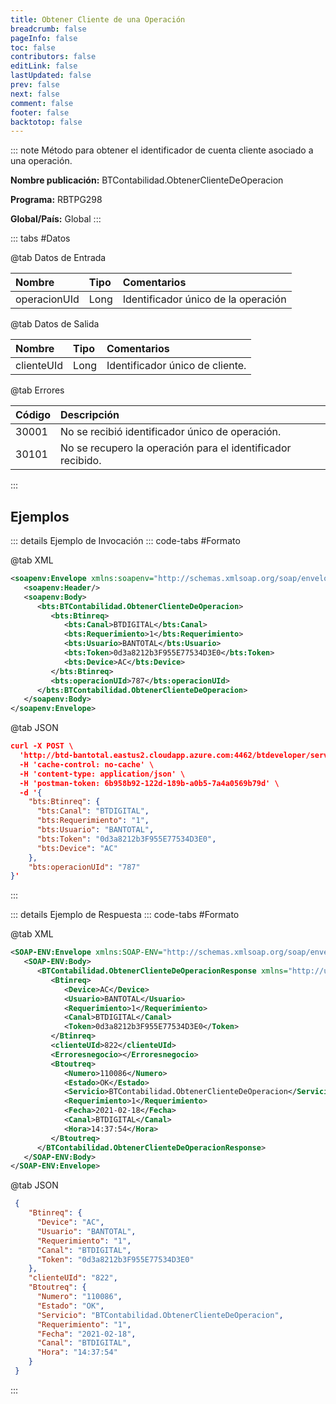 ```yaml
---
title: Obtener Cliente de una Operación
breadcrumb: false
pageInfo: false
toc: false
contributors: false
editLink: false
lastUpdated: false
prev: false
next: false
comment: false
footer: false
backtotop: false
---
```


<!-- ABRE DATOS DEL MÉTODO -->
::: note Método para obtener el identificador de cuenta cliente asociado a una operación.

**Nombre publicación:** BTContabilidad.ObtenerClienteDeOperacion

**Programa:** RBTPG298

**Global/País:** Global
:::
<!-- CIERRA DATOS DEL MÉTODO -->

<!-- ABRE TABLA DE DATOS -->
::: tabs #Datos 

@tab Datos de Entrada

Nombre | Tipo | Comentarios
:--------- | :--------- | :---------
operacionUId | Long | Identificador único de la operación

@tab Datos de Salida

Nombre | Tipo | Comentarios
:--------- | :----------- | :-----------
clienteUId | Long | Identificador único de cliente.

@tab Errores

Código | Descripción
:--------- | :-----------
30001 | No se recibió identificador único de operación.
30101 | No se recupero la operación para el identificador recibido.
::: 
<!-- CIERRA TABLA DE DATOS -->

## **Ejemplos**

<!-- ABRE EJEMPLO DE INVOCACIÓN -->
::: details Ejemplo de Invocación 
::: code-tabs #Formato

@tab XML
```xml
<soapenv:Envelope xmlns:soapenv="http://schemas.xmlsoap.org/soap/envelope/" xmlns:bts="http://uy.com.dlya.bantotal/BTSOA/">
   <soapenv:Header/>
   <soapenv:Body>
      <bts:BTContabilidad.ObtenerClienteDeOperacion>
         <bts:Btinreq>
            <bts:Canal>BTDIGITAL</bts:Canal>
            <bts:Requerimiento>1</bts:Requerimiento>
            <bts:Usuario>BANTOTAL</bts:Usuario>
            <bts:Token>0d3a8212b3F955E77534D3E0</bts:Token>
            <bts:Device>AC</bts:Device>
         </bts:Btinreq>
         <bts:operacionUId>787</bts:operacionUId>
      </bts:BTContabilidad.ObtenerClienteDeOperacion>
   </soapenv:Body>
</soapenv:Envelope>
```

@tab JSON
```json
curl -X POST \
  'http://btd-bantotal.eastus2.cloudapp.azure.com:4462/btdeveloper/servlet/com.dlya.bantotal.odwsbt_BTContabilidad_v1?ObtenerClienteDeOperacion' \
  -H 'cache-control: no-cache' \
  -H 'content-type: application/json' \
  -H 'postman-token: 6b958b92-122d-189b-a0b5-7a4a0569b79d' \
  -d '{
	"bts:Btinreq": {
	  "bts:Canal": "BTDIGITAL",
	  "bts:Requerimiento": "1",
	  "bts:Usuario": "BANTOTAL",
	  "bts:Token": "0d3a8212b3F955E77534D3E0",
	  "bts:Device": "AC"
	},
	"bts:operacionUId": "787"
}'
```
:::
<!-- CIERRA EJEMPLO DE INVOCACIÓN -->

<!-- ABRE EJEMPLO DE RESPUESTA -->
::: details Ejemplo de Respuesta 
::: code-tabs #Formato

@tab XML
```xml
<SOAP-ENV:Envelope xmlns:SOAP-ENV="http://schemas.xmlsoap.org/soap/envelope/" xmlns:xsd="http://www.w3.org/2001/XMLSchema" xmlns:SOAP-ENC="http://schemas.xmlsoap.org/soap/encoding/" xmlns:xsi="http://www.w3.org/2001/XMLSchema-instance">
   <SOAP-ENV:Body>
      <BTContabilidad.ObtenerClienteDeOperacionResponse xmlns="http://uy.com.dlya.bantotal/BTSOA/">
         <Btinreq>
            <Device>AC</Device>
            <Usuario>BANTOTAL</Usuario>
            <Requerimiento>1</Requerimiento>
            <Canal>BTDIGITAL</Canal>
            <Token>0d3a8212b3F955E77534D3E0</Token>
         </Btinreq>
         <clienteUId>822</clienteUId>
         <Erroresnegocio></Erroresnegocio>
         <Btoutreq>
            <Numero>110086</Numero>
            <Estado>OK</Estado>
            <Servicio>BTContabilidad.ObtenerClienteDeOperacion</Servicio>
            <Requerimiento>1</Requerimiento>
            <Fecha>2021-02-18</Fecha>
            <Canal>BTDIGITAL</Canal>
            <Hora>14:37:54</Hora>
         </Btoutreq>
      </BTContabilidad.ObtenerClienteDeOperacionResponse>
   </SOAP-ENV:Body>
</SOAP-ENV:Envelope>
```

@tab JSON
```json
 { 
 	"Btinreq": { 
	  "Device": "AC", 
	  "Usuario": "BANTOTAL", 
	  "Requerimiento": "1", 
	  "Canal": "BTDIGITAL", 
	  "Token": "0d3a8212b3F955E77534D3E0" 
	}, 
	"clienteUId": "822", 
	"Btoutreq": { 
	  "Numero": "110086", 
	  "Estado": "OK", 
	  "Servicio": "BTContabilidad.ObtenerClienteDeOperacion", 
	  "Requerimiento": "1", 
	  "Fecha": "2021-02-18", 
	  "Canal": "BTDIGITAL", 
	  "Hora": "14:37:54" 
	} 
 }
```
::: 
<!-- CIERRA EJEMPLO DE RESPUESTA -->